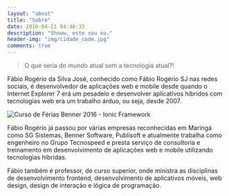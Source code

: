 ```yaml
---
layout: "about"
title: "Sobre"
date: 2016-04-21 04:48:33
description: "Showw, este sou eu."
header-img: "img/cidade_code.jpg"
comments: true
---
```

> O que seria do mundo atual sem a tecnologia atual?!

Fábio Rogério da Silva José​, conhecido como Fábio Rogério SJ nas redes sociais, é desenvolvedor de aplicações web e mobile desde quando o Internet Explorer 7 erá um pesadelo e desenvolver aplicativos híbridos com tecnologias web era um trabalho árduo, ou seja, desde 2007.

![Curso de Férias Benner 2016 - Ionic Framework](/img/treinamento_ionic.jpg)

Fábio Rogério já passou por várias empresas reconhecidas em Maringá como SG Sistemas, Benner Software, Publisoft e atualmente trabalha como engenheiro no Grupo Tecnospeed e presta serviço de consultoria e treinamento em desenvolvimento de aplicações web e mobile utilizando tecnologias híbridas.

Fábio também é professor, de curso superior, onde ministra as disciplinas de desenvolvimento frontend, desenvolvimento de aplicativos móveis, web design, design de interação e lógica de programação.
